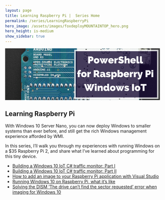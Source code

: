 ```yaml
---
layout: page
title: Learning Raspberry Pi |  Series Home
permalink: /series/LearningRaspberryPi
hero_image: /assets/images/foxdeployMOUNTAINTOP_hero.png
hero_height: is-medium
show_sidebar: true
---
```


![Depicts complex machinery and states 'PowerShell Graphical User Interface Toolkmaking](images/series_iot.png)

## Learning Raspberry Pi

With Windows 10 Server Nano, you can now deploy Windows to smaller systems than ever before, and still get the rich Windows management experience afforded by WMI.

In this series, I’ll walk you through my experiences with running Windows on a $35 Raspberry Pi 2, and share what I’ve learned about programming for this tiny device.

 

* [Building a Windows 10 IoT C# traffic monitor: Part I](/2017/07/19/buildyourowniotmonitoringtool/)
* [Building a Windows 10 IoT C# traffic monitor: Part II](/2017/07/25/building-a-windows-10-iot-c-traffic-monitor-part-ii)
* [How to add an image to your Raspberry Pi application with Visual Studio](/2015/05/11/quick-how-to-add-an-image-to-your-raspberry-pi-windows-app)
* [Running Windows 10 on Raspberry Pi, what it’s like](/2015/05/04/super-fast-walkthrough-running-win10-preview-on-raspberry-pi-2-and-whats-it-like)
* [Solving the DISM ‘The drive can’t find the sector requested’ error when imaging for Windows 10](/2015/05/03/windows-10-for-raspberry-pi-solving-dism-the-drive-cant-find-the-sector-requested)
